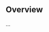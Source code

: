 <!-- Note: Please must use one of our issue templates to file an issue! 🛑 -->
<!-- 👉 https://github.com/JoshuaKGoldberg/github-default-labels/issues/new/choose 👈 -->
<!-- **Issues that should have been filed with a template will be closed without action, and we will ask you to use a template.** -->

<!-- This blank issue template is only for issues that don't fit any of the templates. -->

## Overview

...
